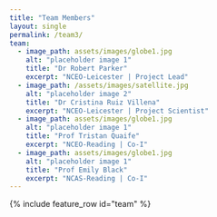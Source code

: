 ```yaml
---
title: "Team Members"
layout: single
permalink: /team3/
team:
  - image_path: assets/images/globe1.jpg
    alt: "placeholder image 1"
    title: "Dr Robert Parker"
    excerpt: "NCEO-Leicester | Project Lead"
  - image_path: /assets/images/satellite.jpg
    alt: "placeholder image 2"
    title: "Dr Cristina Ruiz Villena"
    excerpt: "NCEO-Leicester | Project Scientist"
  - image_path: assets/images/globe1.jpg
    alt: "placeholder image 1"
    title: "Prof Tristan Quaife"
    excerpt: "NCEO-Reading | Co-I"
  - image_path: assets/images/globe1.jpg
    alt: "placeholder image 1"
    title: "Prof Emily Black"
    excerpt: "NCAS-Reading | Co-I"
---
```



{% include feature_row id="team" %}
